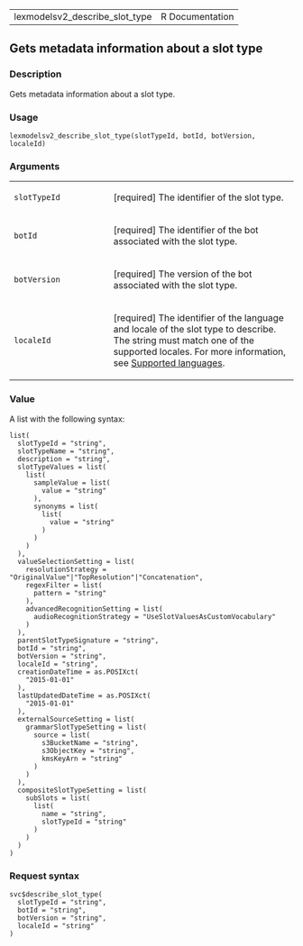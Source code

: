 <table style="width: 100%;">
<tbody>
<tr class="odd">
<td>lexmodelsv2_describe_slot_type</td>
<td style="text-align: right;">R Documentation</td>
</tr>
</tbody>
</table>

## Gets metadata information about a slot type

### Description

Gets metadata information about a slot type.

### Usage

    lexmodelsv2_describe_slot_type(slotTypeId, botId, botVersion, localeId)

### Arguments

<table>
<colgroup>
<col style="width: 35%" />
<col style="width: 65%" />
</colgroup>
<tbody>
<tr class="odd">
<td><code
id="lexmodelsv2_describe_slot_type_:_slotTypeId">slotTypeId</code></td>
<td><p>[required] The identifier of the slot type.</p></td>
</tr>
<tr class="even">
<td><code id="lexmodelsv2_describe_slot_type_:_botId">botId</code></td>
<td><p>[required] The identifier of the bot associated with the slot
type.</p></td>
</tr>
<tr class="odd">
<td><code
id="lexmodelsv2_describe_slot_type_:_botVersion">botVersion</code></td>
<td><p>[required] The version of the bot associated with the slot
type.</p></td>
</tr>
<tr class="even">
<td><code
id="lexmodelsv2_describe_slot_type_:_localeId">localeId</code></td>
<td><p>[required] The identifier of the language and locale of the slot
type to describe. The string must match one of the supported locales.
For more information, see <a
href="https://docs.aws.amazon.com/lexv2/latest/dg/how-languages.html">Supported
languages</a>.</p></td>
</tr>
</tbody>
</table>

### Value

A list with the following syntax:

    list(
      slotTypeId = "string",
      slotTypeName = "string",
      description = "string",
      slotTypeValues = list(
        list(
          sampleValue = list(
            value = "string"
          ),
          synonyms = list(
            list(
              value = "string"
            )
          )
        )
      ),
      valueSelectionSetting = list(
        resolutionStrategy = "OriginalValue"|"TopResolution"|"Concatenation",
        regexFilter = list(
          pattern = "string"
        ),
        advancedRecognitionSetting = list(
          audioRecognitionStrategy = "UseSlotValuesAsCustomVocabulary"
        )
      ),
      parentSlotTypeSignature = "string",
      botId = "string",
      botVersion = "string",
      localeId = "string",
      creationDateTime = as.POSIXct(
        "2015-01-01"
      ),
      lastUpdatedDateTime = as.POSIXct(
        "2015-01-01"
      ),
      externalSourceSetting = list(
        grammarSlotTypeSetting = list(
          source = list(
            s3BucketName = "string",
            s3ObjectKey = "string",
            kmsKeyArn = "string"
          )
        )
      ),
      compositeSlotTypeSetting = list(
        subSlots = list(
          list(
            name = "string",
            slotTypeId = "string"
          )
        )
      )
    )

### Request syntax

    svc$describe_slot_type(
      slotTypeId = "string",
      botId = "string",
      botVersion = "string",
      localeId = "string"
    )
